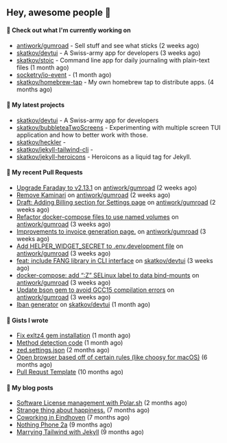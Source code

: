 ## Hey, awesome people 👋

#### 👷 Check out what I'm currently working on
 
- [antiwork/gumroad](https://github.com/antiwork/gumroad) - Sell stuff and see what sticks (2 weeks ago) 
- [skatkov/devtui](https://github.com/skatkov/devtui) - A Swiss-army app for developers (3 weeks ago) 
- [skatkov/stoic](https://github.com/skatkov/stoic) - Command line app for daily journaling with plain-text files (1 month ago) 
- [socketry/io-event](https://github.com/socketry/io-event) -  (1 month ago) 
- [skatkov/homebrew-tap](https://github.com/skatkov/homebrew-tap) - My own homebrew tap to distribute apps. (4 months ago)

#### 🌱 My latest projects
 
- [skatkov/devtui](https://github.com/skatkov/devtui) - A Swiss-army app for developers 
- [skatkov/bubbleteaTwoScreens](https://github.com/skatkov/bubbleteaTwoScreens) - Experimenting with multiple screen TUI application and how to better work with those. 
- [skatkov/heckler](https://github.com/skatkov/heckler) -  
- [skatkov/jekyll-tailwind-cli](https://github.com/skatkov/jekyll-tailwind-cli) -  
- [skatkov/jekyll-heroicons](https://github.com/skatkov/jekyll-heroicons) - Heroicons as a liquid tag for Jekyll.


#### 🔨 My recent Pull Requests
 
- [Upgrade Faraday to v2.13.1](https://github.com/antiwork/gumroad/pull/534) on [antiwork/gumroad](https://github.com/antiwork/gumroad) (2 weeks ago) 
- [Remove Kaminari](https://github.com/antiwork/gumroad/pull/533) on [antiwork/gumroad](https://github.com/antiwork/gumroad) (2 weeks ago) 
- [Draft: Adding Billing section for Settings page](https://github.com/antiwork/gumroad/pull/504) on [antiwork/gumroad](https://github.com/antiwork/gumroad) (2 weeks ago) 
- [Refactor docker-compose files to use named volumes](https://github.com/antiwork/gumroad/pull/448) on [antiwork/gumroad](https://github.com/antiwork/gumroad) (3 weeks ago) 
- [Improvements to invoice generation page.](https://github.com/antiwork/gumroad/pull/423) on [antiwork/gumroad](https://github.com/antiwork/gumroad) (3 weeks ago) 
- [Add HELPER_WIDGET_SECRET to .env.development file](https://github.com/antiwork/gumroad/pull/412) on [antiwork/gumroad](https://github.com/antiwork/gumroad) (3 weeks ago) 
- [feat: include FANG library in CLI interface](https://github.com/skatkov/devtui/pull/110) on [skatkov/devtui](https://github.com/skatkov/devtui) (3 weeks ago) 
- [docker-compose: add “:Z” SELinux label to data bind-mounts](https://github.com/antiwork/gumroad/pull/378) on [antiwork/gumroad](https://github.com/antiwork/gumroad) (3 weeks ago) 
- [Update bson gem to avoid GCC15 compilation errors](https://github.com/antiwork/gumroad/pull/376) on [antiwork/gumroad](https://github.com/antiwork/gumroad) (3 weeks ago) 
- [Iban generator](https://github.com/skatkov/devtui/pull/107) on [skatkov/devtui](https://github.com/skatkov/devtui) (1 month ago)

#### 📓 Gists I wrote
 
- [Fix exltz4 gem installation](https://gist.github.com/df4db6f8b76e58fc8eefaa92592f2c1a) (1 month ago) 
- [Method detection code](https://gist.github.com/83648df077c94560af0e2eec95a855b1) (1 month ago) 
- [zed.settings.json](https://gist.github.com/469e9eb867f5dc3ffb2a3dac65ae0640) (2 months ago) 
- [Open browser based off of certain rules (like choosy for macOS)](https://gist.github.com/221b4f302779385494d9dfb9e9eb6aac) (6 months ago) 
- [Pull Requst Template](https://gist.github.com/4bea0868989828e2e221d9d8b2278e36) (10 months ago)

#### 📜 My blog posts

- [Software License management with Polar.sh](https://www.skatkov.com/posts/2025-05-11-software-license-management-for-dummies) (2 months ago)
- [Strange thing about happiness.](https://www.skatkov.com/posts/2024-11-28-strange-thing-about-happiness) (7 months ago)
- [Coworking in Eindhoven](https://www.skatkov.com/posts/2024-11-22-coworking-in-eindhoven) (7 months ago)
- [Nothing Phone 2a](https://www.skatkov.com/posts/2024-10-15-nothing-phone-2a) (9 months ago)
- [Marrying Tailwind with Jekyll](https://www.skatkov.com/posts/2024-09-30-marrying-tailwind-with-jekyll) (9 months ago)
